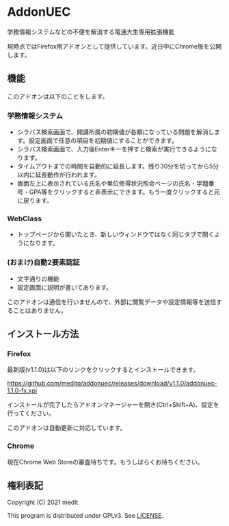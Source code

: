 # AddonUEC
学務情報システムなどの不便を解消する電通大生専用拡張機能

現時点ではFirefox用アドオンとして提供しています。近日中にChrome版を公開します。

## 機能
このアドオンは以下のことをします。

### 学務情報システム
* シラバス検索画面で、開講所属の初期値が各類になっている問題を解消します。設定画面で任意の項目を初期値にすることができます。
* シラバス検索画面で、入力後Enterキーを押すと検索が実行できるようになります。
* タイムアウトまでの時間を自動的に延長します。残り30分を切ってから5分以内に延長動作が行われます。
* 画面左上に表示されている氏名や単位修得状況照会ページの氏名・学籍番号・GPA等をクリックすると非表示にできます。もう一度クリックすると元に戻ります。

### WebClass
* トップページから開いたとき、新しいウィンドウではなく同じタブで開くようになります。

### (おまけ)自動2要素認証
* 文字通りの機能
* 設定画面に説明が書いてあります。

このアドオンは通信を行いませんので、外部に閲覧データや設定情報等を送信することはありません。

## インストール方法
### Firefox
最新版(v1.1.0)は以下のリンクをクリックするとインストールできます。

https://github.com/meditq/addonuec/releases/download/v1.1.0/addonuec-1.1.0-fx.xpi

インストールが完了したらアドオンマネージャーを開き(Ctrl+Shift+A)、設定を行ってください。

このアドオンは自動更新に対応しています。

### Chrome
現在Chrome Web Storeの審査待ちです。もうしばらくお待ちください。

## 権利表記
Copyright (C) 2021 medit

This program is distributed under GPLv3. See [LICENSE](./LICENSE).
